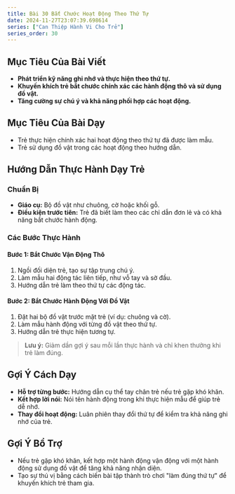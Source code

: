 ```yaml
---
title: Bài 30 Bắt Chước Hoạt Động Theo Thứ Tự 
date: 2024-11-27T23:07:39.698614
series: ["Can Thiệp Hành Vi Cho Trẻ"]
series_order: 30
---
```


## Mục Tiêu Của Bài Viết
- **Phát triển kỹ năng ghi nhớ và thực hiện theo thứ tự.**
- **Khuyến khích trẻ bắt chước chính xác các hành động thô và sử dụng đồ vật.**
- **Tăng cường sự chú ý và khả năng phối hợp các hoạt động.**

## Mục Tiêu Của Bài Dạy
- Trẻ thực hiện chính xác hai hoạt động theo thứ tự đã được làm mẫu.
- Trẻ sử dụng đồ vật trong các hoạt động theo hướng dẫn.

## Hướng Dẫn Thực Hành Dạy Trẻ

### Chuẩn Bị
- **Giáo cụ:** Bộ đồ vật như chuông, cờ hoặc khối gỗ.
- **Điều kiện trước tiên:** Trẻ đã biết làm theo các chỉ dẫn đơn lẻ và có khả năng bắt chước hành động.

### Các Bước Thực Hành
#### Bước 1: Bắt Chước Vận Động Thô
1. Ngồi đối diện trẻ, tạo sự tập trung chú ý.
2. Làm mẫu hai động tác liên tiếp, như vỗ tay và sờ đầu.
3. Hướng dẫn trẻ làm theo thứ tự các động tác.

#### Bước 2: Bắt Chước Hành Động Với Đồ Vật
1. Đặt hai bộ đồ vật trước mặt trẻ (ví dụ: chuông và cờ).
2. Làm mẫu hành động với từng đồ vật theo thứ tự.
3. Hướng dẫn trẻ thực hiện tương tự.

> **Lưu ý:** Giảm dần gợi ý sau mỗi lần thực hành và chỉ khen thưởng khi trẻ làm đúng.

## Gợi Ý Cách Dạy
- **Hỗ trợ từng bước:** Hướng dẫn cụ thể tay chân trẻ nếu trẻ gặp khó khăn.
- **Kết hợp lời nói:** Nói tên hành động trong khi thực hiện mẫu để giúp trẻ dễ nhớ.
- **Thay đổi hoạt động:** Luân phiên thay đổi thứ tự để kiểm tra khả năng ghi nhớ của trẻ.

## Gợi Ý Bổ Trợ
- Nếu trẻ gặp khó khăn, kết hợp một hành động vận động với một hành động sử dụng đồ vật để tăng khả năng nhận diện.
- Tạo sự thú vị bằng cách biến bài tập thành trò chơi "làm đúng thứ tự" để khuyến khích trẻ tham gia.

